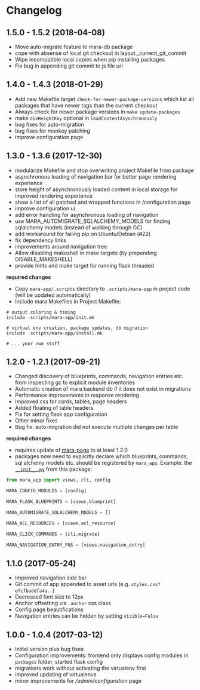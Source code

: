 # Changelog

## 1.5.0 - 1.5.2 (2018-04-08)

- Move auto-migrate feature to mara-db package
- cope with absense of local git checkout in layout._current_git_commit
- Wipe incompatible local copies when pip installing packages 
- Fix bug in appending git commit to js file url


## 1.4.0 - 1.4.3 (2018-01-29)

- Add new Makefile target `check-for-newer-package-versions` which list all packages that have newer tags than the current checkout
- Always check for newer package versions in `make update-packages`
- make `divHeightKey` optional in `loadContentAsynchronously`
- bug fixes for auto-migration
- bug fixes for monkey patching
- improve configuration page
 


## 1.3.0 - 1.3.6 (2017-12-30)

- modularize Makefile and stop overwriting project Makefile from package 
- asynchronous loading of navigation bar for better page rendering experience
- store height of asynchronously loaded content in local storage for improved rendering experience
- show a list of all patched and wrapped functions in /configuration page 
- improve configuration ui
- add error handling for asynchronous loading of navigation 
- use MARA_AUTOMIGRATE_SQLALCHEMY_MODELS for finding sqlalchemy models (instead of walking through GC)
- add workaround for failing pip on Ubuntu/Debian (#22)
- fix dependency links
- improvements around navigation tree
- Allow disabling makeshell in make targets (by prepending DISABLE_MAKESHELL)
- provide hints and make target for running flask threaded

**required changes**

- Copy `mara-app/.scripts` directory to `.scripts/mara-app` in project code (will be updated automatically)
- Include mara Makefiles in Project Makefile:

```
# output coloring & timing
include .scripts/mara-app/init.mk

# virtual env creation, package updates, db migration
include .scripts/mara-app/install.mk

# ... your own stuff
```


## 1.2.0 - 1.2.1 (2017-09-21)

- Changed discovery of blueprints, commands, navigation entries etc. from inspecting gc to explicit module inventories
- Automatic creation of mara backend db if it does not exist in migrations
- Performance improvements in response rendering
- Improved css for cards, tables, page headers 
- Added floating of table headers
- Fix for setting flask app configuration
- Other minor fixes
- Bug fix: auto-migration did not execute multiple changes per table

**required changes**

- requires update of [mara-page](https://github.com/mara/mara-page) to at least 1.2.0
- packages now need to explicitly declare which blueprints, commands, sql alchemy models etc. should be registered by `mara_app`. Example: the [`__init__.py`](https://github.com/mara/mara-app/blob/master/mara_app/__init__.py) from this package:
 
```python
from mara_app import views, cli, config

MARA_CONFIG_MODULES = [config]

MARA_FLASK_BLUEPRINTS = [views.blueprint]

MARA_AUTOMIGRATE_SQLALCHEMY_MODELS = []

MARA_ACL_RESOURCES = [views.acl_resource]

MARA_CLICK_COMMANDS = [cli.migrate]

MARA_NAVIGATION_ENTRY_FNS = [views.navigation_entry]

```


## 1.1.0 (2017-05-24)

- Improved navigation side bar
- Git commit of app appended to asset urls (e.g. `styles.css?efcfbaddfa4a..`)
- Decreased font size to 12px
- Anchor offsetting via `.anchor` css class
- Config page beautifications
- Navigation entries can be hidden by setting `visible=False`



## 1.0.0 - 1.0.4 (2017-03-12) 

- Initial version plus bug fixes
- Configuration improvements: frontend only displays config modules in `packages` folder, started flask config 
- migrations work without activating the virtualenv first
- improved updating of virtualenvs
- minor improvements for _/admin/configuration_ page
